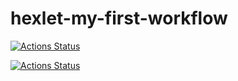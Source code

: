 # hexlet-my-first-workflow

[![Actions Status](https://github.com/AnisimoffA/hexlet-my-first-workflow/workflows/test-hello/badge.svg)](https://github.com/AnisimoffA/hexlet-my-first-workflow/actions)


[![Actions Status](https://github.com/AnisimoffA/python-project-49/workflows/hexlet-check/badge.svg)](https://github.com/AnisimoffA/python-project-49/actions) 